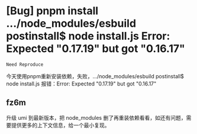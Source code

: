 # [Bug] pnpm install .../node_modules/esbuild postinstall$ node install.js Error: Expected "0.17.19" but got "0.16.17"

`Need Reproduce`

今天使用pnpm重新安装依赖，失败，.../node_modules/esbuild postinstall$ node install.js 报错：Error: Expected "0.17.19" but got "0.16.17"

## fz6m

升级 umi 到最新版本，把 node_modules 删了再重装依赖看看，如还有问题，需要提供更多的上下文信息，给一个最小复现。
